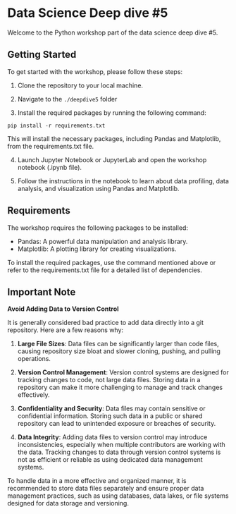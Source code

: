 # Data Science Deep dive #5

Welcome to the Python workshop part of the data science deep dive #5. 

## Getting Started

To get started with the workshop, please follow these steps:

1. Clone the repository to your local machine.

2. Navigate to the `./deepdive5` folder

3. Install the required packages by running the following command:

`pip install -r requirements.txt`

This will install the necessary packages, including Pandas and Matplotlib, from the requirements.txt file.

4. Launch Jupyter Notebook or JupyterLab and open the workshop notebook (.ipynb file).

5. Follow the instructions in the notebook to learn about data profiling, data analysis, and visualization using Pandas and Matplotlib.

## Requirements

The workshop requires the following packages to be installed:

- Pandas: A powerful data manipulation and analysis library.
- Matplotlib: A plotting library for creating visualizations.

To install the required packages, use the command mentioned above or refer to the requirements.txt file for a detailed list of dependencies.

## Important Note

**Avoid Adding Data to Version Control**

It is generally considered bad practice to add data directly into a git repository. Here are a few reasons why:

1. **Large File Sizes**: Data files can be significantly larger than code files, causing repository size bloat and slower cloning, pushing, and pulling operations.

2. **Version Control Management**: Version control systems are designed for tracking changes to code, not large data files. Storing data in a repository can make it more challenging to manage and track changes effectively.

3. **Confidentiality and Security**: Data files may contain sensitive or confidential information. Storing such data in a public or shared repository can lead to unintended exposure or breaches of security.

4. **Data Integrity**: Adding data files to version control may introduce inconsistencies, especially when multiple contributors are working with the data. Tracking changes to data through version control systems is not as efficient or reliable as using dedicated data management systems.

To handle data in a more effective and organized manner, it is recommended to store data files separately and ensure proper data management practices, such as using databases, data lakes, or file systems designed for data storage and versioning.